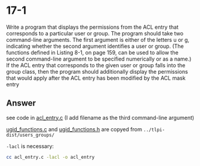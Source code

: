 # 17-1

Write a program that displays the permissions from the ACL entry that corresponds to a particular user or group. The program should take two command-line arguments. The first argument is either of the letters u or g, indicating whether the second argument identifies a user or group. (The functions defined in Listing 8-1, on page 159, can be used to allow the second command-line argument to be specified numerically or as a name.) If the ACL entry that corresponds to the given user or group falls into the group class, then the program should additionally display the permissions that would apply after the ACL entry has been modified by the ACL mask entry

## Answer

see code in [acl_entry.c](./acl_entry.c) (I add filename as the third command-line argument)

[ugid_functions.c](./ugid_functions.c) and [ugid_functions.h](./ugid_functions.c) are copyed from `../tlpi-dist/users_groups/`

`-lacl` is necessary:
```sh
cc acl_entry.c -lacl -o acl_entry
```
